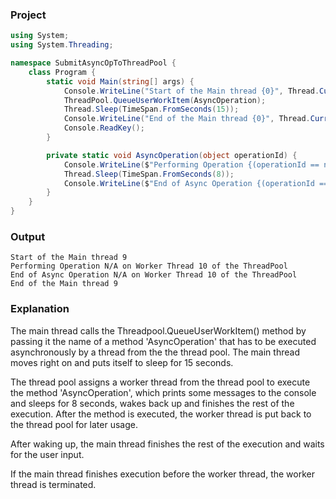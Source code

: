 ### Project

```cs
using System;
using System.Threading;

namespace SubmitAsyncOpToThreadPool {
    class Program {
        static void Main(string[] args) {
            Console.WriteLine("Start of the Main thread {0}", Thread.CurrentThread.ManagedThreadId);
            ThreadPool.QueueUserWorkItem(AsyncOperation);
            Thread.Sleep(TimeSpan.FromSeconds(15));
            Console.WriteLine("End of the Main thread {0}", Thread.CurrentThread.ManagedThreadId);
            Console.ReadKey();        
        }

        private static void AsyncOperation(object operationId) {
            Console.WriteLine($"Performing Operation {(operationId == null? "N/A" : operationId)} on Worker Thread {Thread.CurrentThread.ManagedThreadId} of the ThreadPool");
            Thread.Sleep(TimeSpan.FromSeconds(8));
            Console.WriteLine($"End of Async Operation {(operationId == null ? "N/A" : operationId)} on Worker Thread {Thread.CurrentThread.ManagedThreadId} of the ThreadPool");
        }
    }
}
```

### Output

```
Start of the Main thread 9
Performing Operation N/A on Worker Thread 10 of the ThreadPool
End of Async Operation N/A on Worker Thread 10 of the ThreadPool
End of the Main thread 9
```

### Explanation

The main thread calls the Threadpool.QueueUserWorkItem() method by passing it the name of a method 'AsyncOperation' that has to be executed asynchronously
by a thread from the the thread pool. The main thread moves right on and puts itself to sleep for 15 seconds. 

The thread pool assigns a worker thread from the thread pool to execute the method 'AsyncOperation', 
which prints some messages to the console and sleeps for 8 seconds, wakes back up and finishes the rest of the execution. 
After the method is executed, the worker thread is put back to the thread pool for later usage. 

After waking up, the main thread finishes the rest of the execution and waits for the user input. 

If the main thread finishes execution before the worker thread, the worker thread is terminated. 



